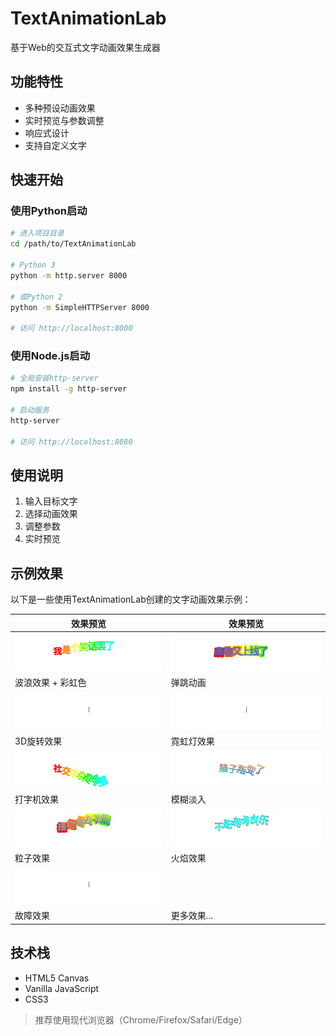 # TextAnimationLab

基于Web的交互式文字动画效果生成器

## 功能特性

- 多种预设动画效果
- 实时预览与参数调整
- 响应式设计
- 支持自定义文字

## 快速开始

### 使用Python启动

```bash
# 进入项目目录
cd /path/to/TextAnimationLab

# Python 3
python -m http.server 8000

# 或Python 2
python -m SimpleHTTPServer 8000

# 访问 http://localhost:8000
```

### 使用Node.js启动

```bash
# 全局安装http-server
npm install -g http-server

# 启动服务
http-server

# 访问 http://localhost:8080
```

## 使用说明

1. 输入目标文字
2. 选择动画效果
3. 调整参数
4. 实时预览

## 示例效果

以下是一些使用TextAnimationLab创建的文字动画效果示例：

| 效果预览 | 效果预览 |
|----------|----------|
| ![示例1](./example/text-animation-1750386675810.gif) | ![示例2](./example/text-animation-1750386710859.gif) |
| 波浪效果 + 彩虹色 | 弹跳动画 |
| ![示例3](./example/text-animation-1750386742409.gif) | ![示例4](./example/text-animation-1750386759852.gif) |
| 3D旋转效果 | 霓虹灯效果 |
| ![示例5](./example/text-animation-1750386790280.gif) | ![示例6](./example/text-animation-1750386801666.gif) |
| 打字机效果 | 模糊淡入 |
| ![示例7](./example/text-animation-1750386814809.gif) | ![示例8](./example/text-animation-1750386832796.gif) |
| 粒子效果 | 火焰效果 |
| ![示例9](./example/text-animation-1750386853032.gif) |  |
| 故障效果 | 更多效果... |

## 技术栈

- HTML5 Canvas
- Vanilla JavaScript
- CSS3

> 推荐使用现代浏览器（Chrome/Firefox/Safari/Edge）
